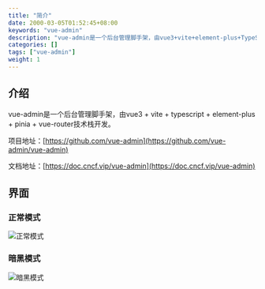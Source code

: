 ```yaml
---
title: "简介"
date: 2000-03-05T01:52:45+08:00
keywords: "vue-admin"
description: "vue-admin是一个后台管理脚手架，由vue3+vite+element-plus+TypeScript技术栈开发。"
categories: []
tags: ["vue-admin"]
weight: 1
---
```

## 介绍
vue-admin是一个后台管理脚手架，由vue3 + vite + typescript + element-plus + pinia + vue-router技术栈开发。

项目地址：[https://github.com/vue-admin](https://github.com/vue-admin/vue-admin)

文档地址：[https://doc.cncf.vip/vue-admin](https://doc.cncf.vip/vue-admin)

## 界面
### 正常模式
![正常模式](vue-admin.png)
### 暗黑模式
![暗黑模式](vue-admin-dark.png)
